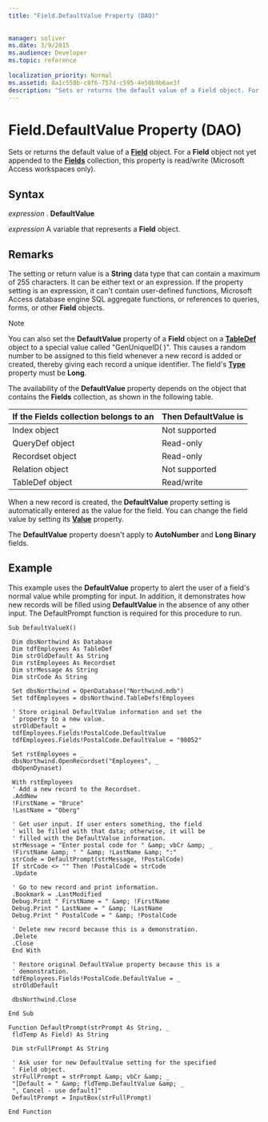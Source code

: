 ```yaml
---
title: "Field.DefaultValue Property (DAO)"
 
 
manager: soliver
ms.date: 3/9/2015
ms.audience: Developer
ms.topic: reference
  
localization_priority: Normal
ms.assetid: 8a1c558b-c8f6-757d-c595-4e50b9b6ae3f
description: "Sets or returns the default value of a Field object. For a Field object not yet appended to the Fields collection, this property is read/write (Microsoft Access workspaces only)."
---
```


# Field.DefaultValue Property (DAO)

Sets or returns the default value of a **[Field](field-object-dao.md)** object. For a **Field** object not yet appended to the **[Fields](fields-collection-dao.md)** collection, this property is read/write (Microsoft Access workspaces only). 
  
## Syntax

 *expression*  . **DefaultValue**
  
 *expression*  A variable that represents a **Field** object. 
  
## Remarks

The setting or return value is a **String** data type that can contain a maximum of 255 characters. It can be either text or an expression. If the property setting is an expression, it can't contain user-defined functions, Microsoft Access database engine SQL aggregate functions, or references to queries, forms, or other **Field** objects. 
  
> [!NOTE]
> You can also set the **DefaultValue** property of a **Field** object on a **[TableDef](tabledef-object-dao.md)** object to a special value called "GenUniqueID( )". This causes a random number to be assigned to this field whenever a new record is added or created, thereby giving each record a unique identifier. The field's **[Type](field-type-property-dao.md)** property must be **Long**. 
  
The availability of the **DefaultValue** property depends on the object that contains the **Fields** collection, as shown in the following table. 
  
|**If the Fields collection belongs to an**|**Then DefaultValue is**|
|:-----|:-----|
|Index object  <br/> |Not supported  <br/> |
|QueryDef object  <br/> |Read-only  <br/> |
|Recordset object  <br/> |Read-only  <br/> |
|Relation object  <br/> |Not supported  <br/> |
|TableDef object  <br/> |Read/write  <br/> |
   
When a new record is created, the **DefaultValue** property setting is automatically entered as the value for the field. You can change the field value by setting its **[Value](field-value-property-dao.md)** property. 
  
The **DefaultValue** property doesn't apply to **AutoNumber** and **Long Binary** fields. 
  
## Example

This example uses the **DefaultValue** property to alert the user of a field's normal value while prompting for input. In addition, it demonstrates how new records will be filled using **DefaultValue** in the absence of any other input. The DefaultPrompt function is required for this procedure to run. 
  
```
Sub DefaultValueX() 
 
 Dim dbsNorthwind As Database 
 Dim tdfEmployees As TableDef 
 Dim strOldDefault As String 
 Dim rstEmployees As Recordset 
 Dim strMessage As String 
 Dim strCode As String 
 
 Set dbsNorthwind = OpenDatabase("Northwind.mdb") 
 Set tdfEmployees = dbsNorthwind.TableDefs!Employees 
 
 ' Store original DefaultValue information and set the 
 ' property to a new value. 
 strOldDefault = _ 
 tdfEmployees.Fields!PostalCode.DefaultValue 
 tdfEmployees.Fields!PostalCode.DefaultValue = "98052" 
 
 Set rstEmployees = _ 
 dbsNorthwind.OpenRecordset("Employees", _ 
 dbOpenDynaset) 
 
 With rstEmployees 
 ' Add a new record to the Recordset. 
 .AddNew 
 !FirstName = "Bruce" 
 !LastName = "Oberg" 
 
 ' Get user input. If user enters something, the field 
 ' will be filled with that data; otherwise, it will be 
 ' filled with the DefaultValue information. 
 strMessage = "Enter postal code for " &amp; vbCr &amp; _ 
 !FirstName &amp; " " &amp; !LastName &amp; ":" 
 strCode = DefaultPrompt(strMessage, !PostalCode) 
 If strCode <> "" Then !PostalCode = strCode 
 .Update 
 
 ' Go to new record and print information. 
 .Bookmark = .LastModified 
 Debug.Print " FirstName = " &amp; !FirstName 
 Debug.Print " LastName = " &amp; !LastName 
 Debug.Print " PostalCode = " &amp; !PostalCode 
 
 ' Delete new record because this is a demonstration. 
 .Delete 
 .Close 
 End With 
 
 ' Restore original DefaultValue property because this is a 
 ' demonstration. 
 tdfEmployees.Fields!PostalCode.DefaultValue = _ 
 strOldDefault 
 
 dbsNorthwind.Close 
 
End Sub 
 
Function DefaultPrompt(strPrompt As String, _ 
 fldTemp As Field) As String 
 
 Dim strFullPrompt As String 
 
 ' Ask user for new DefaultValue setting for the specified 
 ' Field object. 
 strFullPrompt = strPrompt &amp; vbCr &amp; _ 
 "[Default = " &amp; fldTemp.DefaultValue &amp; _ 
 ", Cancel - use default]" 
 DefaultPrompt = InputBox(strFullPrompt) 
 
End Function 

```


